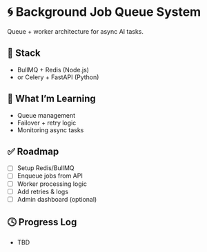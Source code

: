 # 🌀 Background Job Queue System

Queue + worker architecture for async AI tasks.

## 🧰 Stack
- BullMQ + Redis (Node.js)
- or Celery + FastAPI (Python)

## 🧠 What I’m Learning
- Queue management
- Failover + retry logic
- Monitoring async tasks

## ✅ Roadmap
- [ ] Setup Redis/BullMQ
- [ ] Enqueue jobs from API
- [ ] Worker processing logic
- [ ] Add retries & logs
- [ ] Admin dashboard (optional)

## 🕓 Progress Log
- TBD
